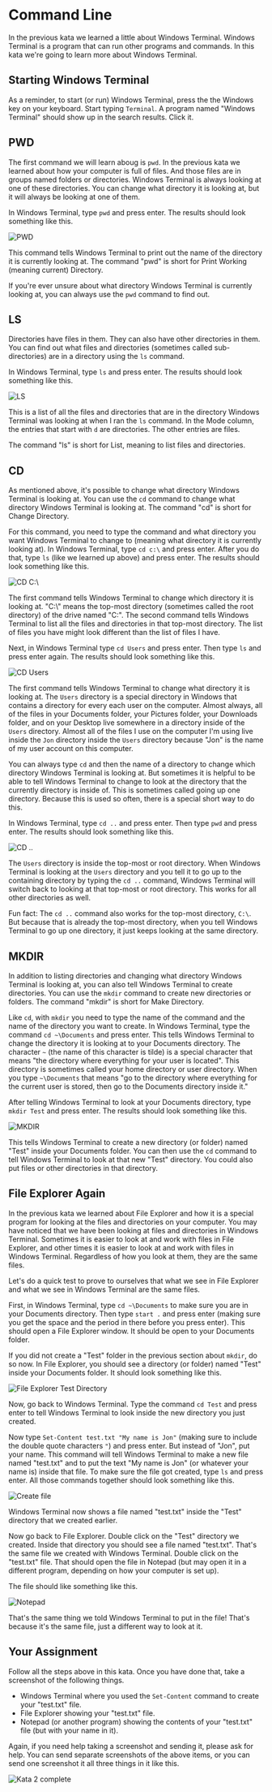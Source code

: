 # Command Line

In the previous kata we learned a little about Windows Terminal. Windows Terminal is a program that can run other programs and commands. In this kata we're going to learn more about Windows Terminal.

## Starting Windows Terminal

As a reminder, to start (or run) Windows Terminal, press the the Windows key on your keyboard. Start typing `Terminal`. A program named "Windows Terminal" should show up in the search results. Click it.

## PWD

The first command we will learn aboug is `pwd`. In the previous kata we learned about how your computer is full of files. And those files are in groups named folders or directories. Windows Terminal is always looking at one of these directories. You can change what directory it is looking at, but it will always be looking at one of them.

In Windows Terminal, type `pwd` and press enter. The results should look something like this.

![PWD](pwd.png)

This command tells Windows Terminal to print out the name of the directory it is currently looking at. The command "pwd" is short for Print Working (meaning current) Directory.

If you're ever unsure about what directory Windows Terminal is currently looking at, you can always use the `pwd` command to find out.

## LS

Directories have files in them. They can also have other directories in them. You can find out what files and directories (sometimes called sub-directories) are in a directory using the `ls` command.

In Windows Terminal, type `ls` and press enter. The results should look something like this.

![LS](ls.png)

This is a list of all the files and directories that are in the directory Windows Terminal was looking at when I ran the `ls` command. In the Mode column, the entries that start with `d` are directories. The other entries are files.

The command "ls" is short for List, meaning to list files and directories.

## CD

As mentioned above, it's possible to change what directory Windows Terminal is looking at. You can use the `cd` command to change what directory Windows Terminal is looking at. The command "cd" is short for Change Directory.

For this command, you need to type the command and what directory you want Windows Terminal to change to (meaning what directory it is currently looking at). In Windows Terminal, type `cd c:\` and press enter. After you do that, type `ls` (like we learned up above) and press enter. The results should look something like this.

![CD C:\\](cd-c.png)

The first command tells Windows Terminal to change which directory it is looking at. "C:\\" means the top-most directory (sometimes called the root directory) of the drive named "C:". The second command tells Windows Terminal to list all the files and directories in that top-most directory. The list of files you have might look different than the list of files I have.

Next, in Windows Terminal type `cd Users` and press enter. Then type `ls` and press enter again. The results should look something like this.

![CD Users](cd-users.png)

The first command tells Windows Terminal to change what directory it is looking at. The `Users` directory is a special directory in Windows that contains a directory for every each user on the computer. Almost always, all of the files in your Documents folder, your Pictures folder, your Downloads folder, and on your Desktop live somewhere in a directory inside of the `Users` directory. Almost all of the files I use on the computer I'm using live inside the `Jon` directory inside the `Users` directory because "Jon" is the name of my user account on this computer.

You can always type `cd` and then the name of a directory to change which directory Windows Terminal is looking at. But sometimes it is helpful to be able to tell Windows Terminal to change to look at the directory that the currently directory is inside of. This is sometimes called going up one directory. Because this is used so often, there is a special short way to do this.

In Windows Terminal, type `cd ..` and press enter. Then type `pwd` and press enter. The results should look something like this.

![CD ..](cd-up.png)

The `Users` directory is inside the top-most or root directory. When Windows Terminal is looking at the `Users` directory and you tell it to go up to the containing directory by typing the `cd ..` command, Windows Terminal will switch back to looking at that top-most or root directory. This works for all other directories as well.

Fun fact: The `cd ..` command also works for the top-most directory, `C:\`. But because that is already the top-most directory, when you tell Windows Terminal to go up one directory, it just keeps looking at the same directory.

## MKDIR

In addition to listing directories and changing what directory Windows Terminal is looking at, you can also tell Windows Terminal to create directories. You can use the `mkdir` command to create new directories or folders. The command "mkdir" is short for Make Directory.

Like `cd`, with `mkdir` you need to type the name of the command and the name of the directory you want to create. In Windows Terminal, type the command `cd ~\Documents` and press enter. This tells Windows Terminal to change the directory it is looking at to your Documents directory. The character `~` (the name of this character is tilde) is a special character that means "the directory where everything for your user is located". This directory is sometimes called your home directory or user directory. When you type `~\Documents` that means "go to the directory where everything for the current user is stored, then go to the Documents directory inside it."

After telling Windows Terminal to look at your Documents directory, type `mkdir Test` and press enter. The results should look something like this.

![MKDIR](mkdir.png)

This tells Windows Terminal to create a new directory (or folder) named "Test" inside your Documents folder. You can then use the `cd` command to tell Windows Terminal to look at that new "Test" directory. You could also put files or other directories in that directory.

## File Explorer Again

In the previous kata we learned about File Explorer and how it is a special program for looking at the files and directories on your computer. You may have noticed that we have been looking at files and directories in Windows Terminal. Sometimes it is easier to look at and work with files in File Explorer, and other times it is easier to look at and work with files in Windows Terminal. Regardless of how you look at them, they are the same files.

Let's do a quick test to prove to ourselves that what we see in File Explorer and what we see in Windows Terminal are the same files.

First, in Windows Terminal, type `cd ~\Documents` to make sure you are in your Documents directory. Then type `start .` and press enter (making sure you get the space and the period in there before you press enter). This should open a File Explorer window. It should be open to your Documents folder.

If you did not create a "Test" folder in the previous section about `mkdir`, do so now. In File Explorer, you should see a directory (or folder) named "Test" inside your Documents folder. It should look something like this.

![File Explorer Test Directory](file-explorer-test-directory.png)

Now, go back to Windows Terminal. Type the command `cd Test` and press enter to tell Windows Terminal to look inside the new directory you just created.

Now type `Set-Content test.txt "My name is Jon"` (making sure to include the double quote characters `"`) and press enter. But instead of "Jon", put your name. This command will tell Windows Terminal to make a new file named "test.txt" and to put the text "My name is Jon" (or whatever your name is) inside that file. To make sure the file got created, type `ls` and press enter. All those commands together should look something like this.

![Create file](create-file.png)

Windows Terminal now shows a file named "test.txt" inside the "Test" directory that we created earlier.

Now go back to File Explorer. Double click on the "Test" directory we created. Inside that directory you should see a file named "test.txt". That's the same file we created with Windows Terminal. Double click on the "test.txt" file. That should open the file in Notepad (but may open it in a different program, depending on how your computer is set up).

The file should like something like this.

![Notepad](notepad.png)

That's the same thing we told Windows Terminal to put in the file! That's because it's the same file, just a different way to look at it.

## Your Assignment

Follow all the steps above in this kata. Once you have done that, take a screenshot of the following things.

* Windows Terminal where you used the `Set-Content` command to create your "test.txt" file.
* File Explorer showing your "test.txt" file.
* Notepad (or another program) showing the contents of your "test.txt" file (but with your name in it).

Again, if you need help taking a screenshot and sending it, please ask for help. You can send separate screenshots of the above items, or you can send one screenshot it all three things in it like this.

![Kata 2 complete](kata-2-complete.png)

